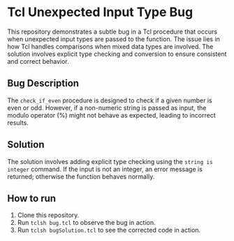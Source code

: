 # Tcl Unexpected Input Type Bug

This repository demonstrates a subtle bug in a Tcl procedure that occurs when unexpected input types are passed to the function.  The issue lies in how Tcl handles comparisons when mixed data types are involved. The solution involves explicit type checking and conversion to ensure consistent and correct behavior.

## Bug Description

The `check_if_even` procedure is designed to check if a given number is even or odd. However, if a non-numeric string is passed as input, the modulo operator (%) might not behave as expected, leading to incorrect results. 

## Solution

The solution involves adding explicit type checking using the `string is integer` command.  If the input is not an integer, an error message is returned; otherwise the function behaves normally.

## How to run

1.  Clone this repository.
2.  Run `tclsh bug.tcl` to observe the bug in action. 
3.  Run `tclsh bugSolution.tcl` to see the corrected code in action. 